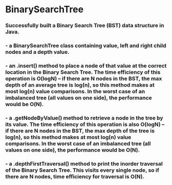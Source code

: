 # BinarySearchTree

### Successfully built a Binary Search Tree (BST) data structure in Java.

### - a BinarySearchTree class containing value, left and right child nodes and a depth value.

### - an .insert() method to place a node of that value at the correct location in the Binary Search Tree. The time efficiency of this operation is O(logN) – if there are N nodes in the BST, the max depth of an average tree is log(n), so this method makes at most log(n) value comparisons. In the worst case of an imbalanced tree (all values on one side), the performance would be O(N).

### - a .getNodeByValue() method to retrieve a node in the tree by its value. The time efficiency of this operation is also O(logN) – if there are N nodes in the BST, the max depth of the tree is log(n), so this method makes at most log(n) value comparisons. In the worst case of an imbalanced tree (all values on one side), the performance would be O(N).

### - a .depthFirstTraversal() method to print the inorder traversal of the Binary Search Tree. This visits every single node, so if there are N nodes, time efficiency for traversal is O(N).